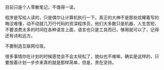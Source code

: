 目前只是个人零散笔记，不值得一读。

程序是写给人读的，只是偶尔让计算机执行一下。真正的大神不是那些炫耀着写的晦涩难懂，动不动就几万行代码的资深程序员，他们大多数只是机器，人生苦短，不要浪费太多的时间在各种语言上面，语言也只是工具而已，够用就可以了，记得还有诗和远方。

不要制造互联网垃圾。

很多事情你在计划的时候感觉会不会太轻松了，貌似也不难嘛，确实是这样的，只要按着计划一步步来真的就是那样简单，但是，贵在坚持。
